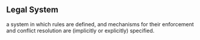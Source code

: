 ## Legal System

a system in which rules are defined, and mechanisms for their enforcement and conflict resolution are (implicitly or explicitly) specified.

